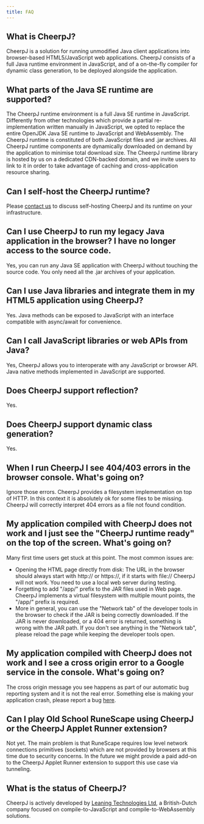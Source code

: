 ```yaml
---
title: FAQ
---
```


## What is CheerpJ?

CheerpJ is a solution for running unmodified Java client applications into browser-based HTML5/JavaScript web applications. CheerpJ consists of a full Java runtime environment in JavaScript, and of a on-the-fly compiler for dynamic class generation, to be deployed alongside the application.

## What parts of the Java SE runtime are supported?

The CheerpJ runtime environment is a full Java SE runtime in JavaScript. Differently from other technologies which provide a partial re-implementation written manually in JavaScript, we opted to replace the entire OpenJDK Java SE runtime to JavaScript and WebAssembly. The CheerpJ runtime is constituted of both JavaScript files and .jar archives. All CheerpJ runtime components are dynamically downloaded on demand by the application to minimise total download size. The CheerpJ runtime library is hosted by us on a dedicated CDN-backed domain, and we invite users to link to it in order to take advantage of caching and cross-application resource sharing.

## Can I self-host the CheerpJ runtime?

Please [contact us](https://cheerpj.com/contact/) to discuss self-hosting CheerpJ and its runtime on your infrastructure.

## Can I use CheerpJ to run my legacy Java application in the browser? I have no longer access to the source code.

Yes, you can run any Java SE application with CheerpJ without touching the source code. You only need all the .jar archives of your application.

## Can I use Java libraries and integrate them in my HTML5 application using CheerpJ?

Yes. Java methods can be exposed to JavaScript with an interface compatible with async/await for convenience.

## Can I call JavaScript libraries or web APIs from Java?

Yes, CheerpJ allows you to interoperate with any JavaScript or browser API. Java native methods implemented in JavaScript are supported.

## Does CheerpJ support reflection?

Yes.

## Does CheerpJ support dynamic class generation?

Yes.

## When I run CheerpJ I see 404/403 errors in the browser console. What's going on?

Ignore those errors. CheerpJ provides a filesystem implementation on top of HTTP. In this context it is absolutely ok for some files to be missing. CheerpJ will correctly interpret 404 errors as a file not found condition.

## My application compiled with CheerpJ does not work and I just see the "CheerpJ runtime ready" on the top of the screen. What's going on?

Many first time users get stuck at this point. The most common issues are:

- Opening the HTML page directly from disk: The URL in the browser should always start with http:// or https://, if it starts with file:// CheerpJ will not work. You need to use a local web server during testing.
- Forgetting to add "/app/" prefix to the JAR files used in Web page. CheerpJ implements a virtual filesystem with multiple mount points, the "/app/" prefix is required.
- More in general, you can use the "Network tab" of the developer tools in the browser to check if the JAR is being correctly downloaded. If the JAR is never downloaded, or a 404 error is returned, something is wrong with the JAR path. If you don't see anything in the "Network tab", please reload the page while keeping the developer tools open.

## My application compiled with CheerpJ does not work and I see a cross origin error to a Google service in the console. What's going on?

The cross origin message you see happens as part of our automatic bug reporting system and it is not the real error. Something else is making your application crash, please report a bug [here](https://github.com/leaningtech/cheerpj-meta/issues).

## Can I play Old School RuneScape using CheerpJ or the CheerpJ Applet Runner extension?

Not yet. The main problem is that RuneScape requires low level network connections primitives (sockets) which are not provided by browsers at this time due to security concerns. In the future we might provide a paid add-on to the CheerpJ Applet Runner extension to support this use case via tunneling.

## What is the status of CheerpJ?

CheerpJ is actively developed by [Leaning Technologies Ltd](https://leaningtech.com), a British-Dutch company focused on compile-to-JavaScript and compile-to-WebAssembly solutions.
